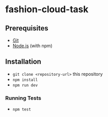 # fashion-cloud-task

## Prerequisites

* [Git](https://git-scm.com/)
* [Node.js](https://nodejs.org/) (with npm)

## Installation

* `git clone <repository-url>` this repository
* `npm install`
* `npm run dev`

### Running Tests

* `npm test`
